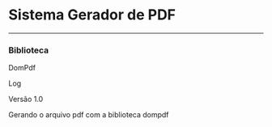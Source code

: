 # Sistema Gerador de PDF

***
 ### Biblioteca

DomPdf<br>

Log

Versão 1.0

Gerando o arquivo pdf com a biblioteca dompdf